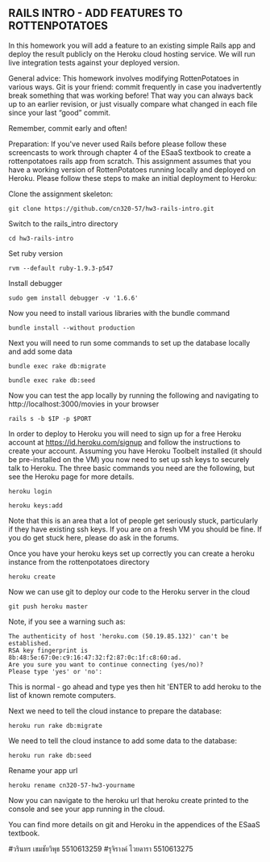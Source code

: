 RAILS INTRO - ADD FEATURES TO ROTTENPOTATOES
---------

In this homework you will add a feature to an existing simple Rails app and deploy the result publicly on the Heroku cloud hosting service. We will run live integration tests against your deployed version.

General advice:  This homework involves modifying RottenPotatoes in various ways. Git is your friend: commit frequently in case you inadvertently break something that was working before! That way you can always back up to an earlier revision, or just visually compare what changed in each file since your last “good” commit.

Remember, commit early and often!

Preparation: If you've never used Rails before please follow these screencasts to work through chapter 4 of the ESaaS textbook to create a rottenpotatoes rails app from scratch.  This assignment assumes that you have a working version of RottenPotatoes running locally and deployed on Heroku. Please follow these steps to make an initial deployment to Heroku:

Clone the assignment skeleton:

    git clone https://github.com/cn320-57/hw3-rails-intro.git

Switch to the rails_intro directory

    cd hw3-rails-intro
    
Set ruby version

    rvm --default ruby-1.9.3-p547
    
Install debugger

    sudo gem install debugger -v '1.6.6'

Now you need to install various libraries with the bundle command

    bundle install --without production

Next you will need to run some commands to set up the database locally and add some data

    bundle exec rake db:migrate

    bundle exec rake db:seed

Now you can test the app locally by running the following and navigating to http://localhost:3000/movies in your browser

    rails s -b $IP -p $PORT

In order to deploy to Heroku you will need to sign up for a free Heroku account at https://id.heroku.com/signup and follow the instructions to create your account. Assuming you have Heroku Toolbelt installed (it should be pre-installed on the VM) you now need to set up ssh keys to securely talk to Heroku.  The three basic commands you need are the following, but see the Heroku page for more details.

    heroku login

    heroku keys:add

Note that this is an area that a lot of people get seriously stuck, particularly if they have existing ssh keys.  If you are on a fresh VM you should be fine.  If you do get stuck here, please do ask in the forums.

Once you have your heroku keys set up correctly you can create a heroku instance from the rottenpotatoes directory

    heroku create

Now we can use git to deploy our code to the Heroku server in the cloud

    git push heroku master

Note, if you see a warning such as:

    The authenticity of host 'heroku.com (50.19.85.132)' can't be established.
    RSA key fingerprint is 8b:48:5e:67:0e:c9:16:47:32:f2:87:0c:1f:c8:60:ad.
    Are you sure you want to continue connecting (yes/no)? 
    Please type 'yes' or 'no':

This is normal - go ahead and type yes then hit 'ENTER to add heroku to the list of known remote computers.

Next we need to tell the cloud instance to prepare the database:

    heroku run rake db:migrate

We need to tell the cloud instance to add some data to the database:

    heroku run rake db:seed

Rename your app url

    heroku rename cn320-57-hw3-yourname

Now you can navigate to the heroku url that heroku create printed to the console and see your app running in the cloud.

You can find more details on git and Heroku in the appendices of the ESaaS textbook.

#วรินทร เขมชัยวิพุธ    5510613259
#รุจิรางค์  ไวยดารา  5510613275